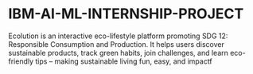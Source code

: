 # IBM-AI-ML-INTERNSHIP-PROJECT
Ecolution is an interactive eco-lifestyle platform promoting SDG 12: Responsible Consumption and Production. It helps users discover sustainable products, track green habits, join challenges, and learn eco-friendly tips – making sustainable living fun, easy, and impactf
